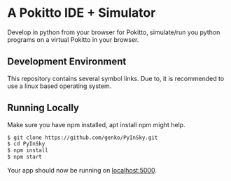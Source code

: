 # A Pokitto IDE + Simulator

Develop in python from your browser for Pokitto, simulate/run you python
programs on a virtual Pokitto in your browser.

## Development Environment

This repository contains several symbol links.
Due to, it is recommended to use a linux based operating system.

## Running Locally

Make sure you have npm installed, apt install npm might help.

```sh
$ git clone https://github.com/genko/PyInSky.git
$ cd PyInSky
$ npm install
$ npm start
```

Your app should now be running on [localhost:5000](http://localhost:5000/).
